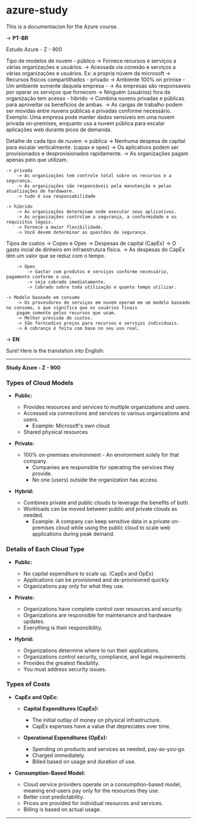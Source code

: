 # azure-study
This is a documentacion for the Azure course.

-> **PT-BR**

Estudo Azure  - Z - 900

Tipo de modelos de nuvem
	- público
		-> Fornece recursos e serviços a várias organizações e usuários.
		-> Acessada via conexão e serviços a várias organizações e usuários.
			Ex: a propria núvem da microsoft
		-> Recursos físicos compartilhados
	- privado
		-> Ambiente 100% on primise - Um ambiente somente daquela empresa -
			-> As empresas são responsaveis por operar os serviços que fornecem
			-> Nínguém (usuários) fora da organização tem acesso
	- hibrido
		-> Combina nuvens privadas e públicas para aproveitar os benefícios de ambas.
		-> As cargas de trabalho podem ser movidas entre nuvens públicas e privadas conforme necessário.
			Exemplo: Uma empresa pode manter dados sensíveis em uma nuvem privada on-premises, enquanto usa a nuvem pública para escalar aplicações web durante picos de demanda.
			
Detalhe de cada tipo de nuvem
	-> pública
		-> Nenhuma despesa de capital para escalar verticalmente. (capax e opex)
		-> Os aplicativos podem ser provisionados e desprovisionados rapidamente.
		-> As organizações pagam apenas pelo que utilizam.
		
	-> privada 
		-> As organizações tem controle total sobre os recursos e a segurança.
		-> As organizações são responsáveis pela manutenção e pelas atualizações de hardaware.
		-> tudo é sua responsabilidade
		
	-> hibrido
		-> As organizações determinam onde executar seus aplicativos.
		-> As organizações controlam a segurança, a conformidade e os requisitos legais.
		-> Fornece a maior flexibilidade.
		-> Você devem determinar as questões de segurança.
		
Tipos de custos
	-> Copex e Opex
		-> Despesas de capital (CapEx)
			-> O gasto incial de dinheiro em infraestrutura física.
			-> As despesas do CapEx têm um valor que se reduz com o tempo.
	
		-> Opex 
			-> Gastar com produtos e serviços conforme necessário, pagamento conforme o uso.
			-> seja cobrado imediatamente.
			-> Cobrado sobre toda utilização e quanto tempo utilizar.
			
	-> Modelo baseado em consumo
		-> Os provesdores de serviços em nuvem operam em um modelo baseado no consumo, o que significa que os usuários finais
		pagam somente pelos recursos que usam.
		-> Melhor previsão de custos.
		-> São forncediso preços para recursos e serviços individuais.
		-> A cobrança é feita com base no seu uso real.
		
	
	
-> **EN**

Sure! Here is the translation into English:

---

**Study Azure - Z - 900**

### Types of Cloud Models

- **Public:**
  - Provides resources and services to multiple organizations and users.
  - Accessed via connections and services to various organizations and users.
    - Example: Microsoft's own cloud
  - Shared physical resources

- **Private:**
  - 100% on-premises environment - An environment solely for that company.
    - Companies are responsible for operating the services they provide.
    - No one (users) outside the organization has access.

- **Hybrid:**
  - Combines private and public clouds to leverage the benefits of both.
  - Workloads can be moved between public and private clouds as needed.
    - Example: A company can keep sensitive data in a private on-premises cloud while using the public cloud to scale web applications during peak demand.

### Details of Each Cloud Type

- **Public:**
  - No capital expenditure to scale up. (CapEx and OpEx)
  - Applications can be provisioned and de-provisioned quickly.
  - Organizations pay only for what they use.

- **Private:**
  - Organizations have complete control over resources and security.
  - Organizations are responsible for maintenance and hardware updates.
  - Everything is their responsibility.

- **Hybrid:**
  - Organizations determine where to run their applications.
  - Organizations control security, compliance, and legal requirements.
  - Provides the greatest flexibility.
  - You must address security issues.

### Types of Costs

- **CapEx and OpEx:**
  - **Capital Expenditures (CapEx):**
    - The initial outlay of money on physical infrastructure.
    - CapEx expenses have a value that depreciates over time.

  - **Operational Expenditures (OpEx):**
    - Spending on products and services as needed, pay-as-you-go.
    - Charged immediately.
    - Billed based on usage and duration of use.

- **Consumption-Based Model:**
  - Cloud service providers operate on a consumption-based model, meaning end-users pay only for the resources they use.
  - Better cost predictability.
  - Prices are provided for individual resources and services.
  - Billing is based on actual usage.

---
